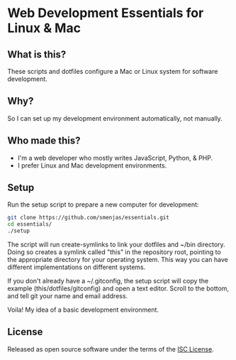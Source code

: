 # Web Development Essentials for Linux & Mac

## What is this?
These scripts and dotfiles configure a Mac or Linux system for software
development.

## Why?
So I can set up my development environment automatically, not manually.

## Who made this?
- I'm a web developer who mostly writes JavaScript, Python, & PHP.
- I prefer Linux and Mac development environments.

## Setup
Run the setup script to prepare a new computer for development:
```sh
git clone https://github.com/smenjas/essentials.git
cd essentials/
./setup
```

The script will run create-symlinks to link your dotfiles and ~/bin directory.
Doing so creates a symlink called "this" in the repository root, pointing to
the appropriate directory for your operating system.  This way you can have
different implementations on different systems.

If you don't already have a ~/.gitconfig, the setup script will copy the
example (this/dotfiles/gitconfig) and open a text editor.  Scroll to the
bottom, and tell git your name and email address.

Voila!  My idea of a basic development environment.

## License
Released as open source software under the terms of the [ISC
License](https://en.wikipedia.org/wiki/ISC_license).
